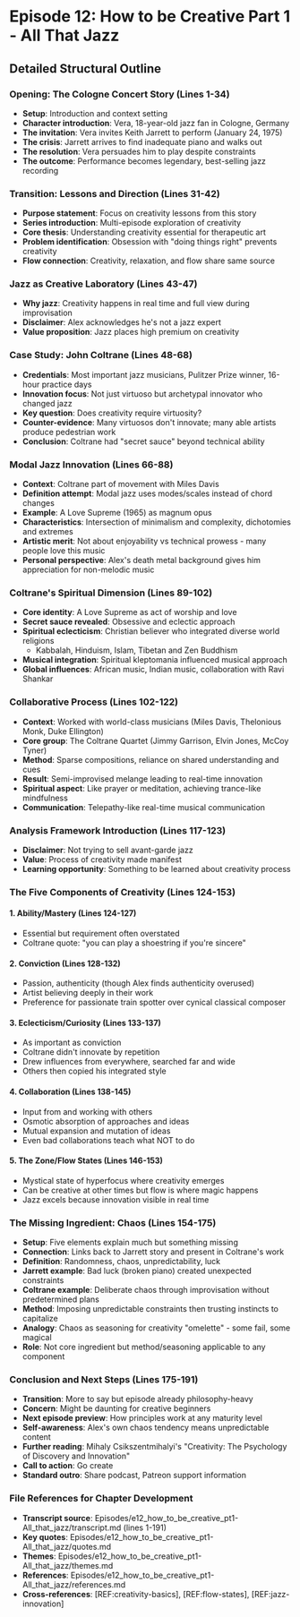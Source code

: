 # Episode 12: How to be Creative Part 1 - All That Jazz
## Detailed Structural Outline

### Opening: The Cologne Concert Story (Lines 1-34)
- **Setup**: Introduction and context setting
- **Character introduction**: Vera, 18-year-old jazz fan in Cologne, Germany  
- **The invitation**: Vera invites Keith Jarrett to perform (January 24, 1975)
- **The crisis**: Jarrett arrives to find inadequate piano and walks out
- **The resolution**: Vera persuades him to play despite constraints
- **The outcome**: Performance becomes legendary, best-selling jazz recording

### Transition: Lessons and Direction (Lines 31-42)
- **Purpose statement**: Focus on creativity lessons from this story
- **Series introduction**: Multi-episode exploration of creativity
- **Core thesis**: Understanding creativity essential for therapeutic art
- **Problem identification**: Obsession with "doing things right" prevents creativity
- **Flow connection**: Creativity, relaxation, and flow share same source

### Jazz as Creative Laboratory (Lines 43-47)
- **Why jazz**: Creativity happens in real time and full view during improvisation
- **Disclaimer**: Alex acknowledges he's not a jazz expert
- **Value proposition**: Jazz places high premium on creativity

### Case Study: John Coltrane (Lines 48-68)
- **Credentials**: Most important jazz musicians, Pulitzer Prize winner, 16-hour practice days
- **Innovation focus**: Not just virtuoso but archetypal innovator who changed jazz
- **Key question**: Does creativity require virtuosity?
- **Counter-evidence**: Many virtuosos don't innovate; many able artists produce pedestrian work
- **Conclusion**: Coltrane had "secret sauce" beyond technical ability

### Modal Jazz Innovation (Lines 66-88)
- **Context**: Coltrane part of movement with Miles Davis
- **Definition attempt**: Modal jazz uses modes/scales instead of chord changes
- **Example**: A Love Supreme (1965) as magnum opus
- **Characteristics**: Intersection of minimalism and complexity, dichotomies and extremes
- **Artistic merit**: Not about enjoyability vs technical prowess - many people love this music
- **Personal perspective**: Alex's death metal background gives him appreciation for non-melodic music

### Coltrane's Spiritual Dimension (Lines 89-102)
- **Core identity**: A Love Supreme as act of worship and love
- **Secret sauce revealed**: Obsessive and eclectic approach
- **Spiritual eclecticism**: Christian believer who integrated diverse world religions
  - Kabbalah, Hinduism, Islam, Tibetan and Zen Buddhism
- **Musical integration**: Spiritual kleptomania influenced musical approach
- **Global influences**: African music, Indian music, collaboration with Ravi Shankar

### Collaborative Process (Lines 102-122)
- **Context**: Worked with world-class musicians (Miles Davis, Thelonious Monk, Duke Ellington)
- **Core group**: The Coltrane Quartet (Jimmy Garrison, Elvin Jones, McCoy Tyner)
- **Method**: Sparse compositions, reliance on shared understanding and cues
- **Result**: Semi-improvised melange leading to real-time innovation
- **Spiritual aspect**: Like prayer or meditation, achieving trance-like mindfulness
- **Communication**: Telepathy-like real-time musical communication

### Analysis Framework Introduction (Lines 117-123)
- **Disclaimer**: Not trying to sell avant-garde jazz
- **Value**: Process of creativity made manifest
- **Learning opportunity**: Something to be learned about creativity process

### The Five Components of Creativity (Lines 124-153)

#### 1. Ability/Mastery (Lines 124-127)
- Essential but requirement often overstated
- Coltrane quote: "you can play a shoestring if you're sincere"

#### 2. Conviction (Lines 128-132)  
- Passion, authenticity (though Alex finds authenticity overused)
- Artist believing deeply in their work
- Preference for passionate train spotter over cynical classical composer

#### 3. Eclecticism/Curiosity (Lines 133-137)
- As important as conviction
- Coltrane didn't innovate by repetition
- Drew influences from everywhere, searched far and wide
- Others then copied his integrated style

#### 4. Collaboration (Lines 138-145)
- Input from and working with others
- Osmotic absorption of approaches and ideas
- Mutual expansion and mutation of ideas
- Even bad collaborations teach what NOT to do

#### 5. The Zone/Flow States (Lines 146-153)
- Mystical state of hyperfocus where creativity emerges
- Can be creative at other times but flow is where magic happens
- Jazz excels because innovation visible in real time

### The Missing Ingredient: Chaos (Lines 154-175)
- **Setup**: Five elements explain much but something missing
- **Connection**: Links back to Jarrett story and present in Coltrane's work
- **Definition**: Randomness, chaos, unpredictability, luck
- **Jarrett example**: Bad luck (broken piano) created unexpected constraints
- **Coltrane example**: Deliberate chaos through improvisation without predetermined plans
- **Method**: Imposing unpredictable constraints then trusting instincts to capitalize
- **Analogy**: Chaos as seasoning for creativity "omelette" - some fail, some magical
- **Role**: Not core ingredient but method/seasoning applicable to any component

### Conclusion and Next Steps (Lines 175-191)
- **Transition**: More to say but episode already philosophy-heavy
- **Concern**: Might be daunting for creative beginners  
- **Next episode preview**: How principles work at any maturity level
- **Self-awareness**: Alex's own chaos tendency means unpredictable content
- **Further reading**: Mihaly Csikszentmihalyi's "Creativity: The Psychology of Discovery and Innovation"
- **Call to action**: Go create
- **Standard outro**: Share podcast, Patreon support information

### File References for Chapter Development
- **Transcript source**: Episodes/e12_how_to_be_creative_pt1-All_that_jazz/transcript.md (lines 1-191)
- **Key quotes**: Episodes/e12_how_to_be_creative_pt1-All_that_jazz/quotes.md
- **Themes**: Episodes/e12_how_to_be_creative_pt1-All_that_jazz/themes.md  
- **References**: Episodes/e12_how_to_be_creative_pt1-All_that_jazz/references.md
- **Cross-references**: [REF:creativity-basics], [REF:flow-states], [REF:jazz-innovation]
